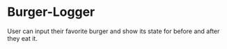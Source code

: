 # Burger-Logger
User can input their favorite burger and show its state for before and after they eat it.
